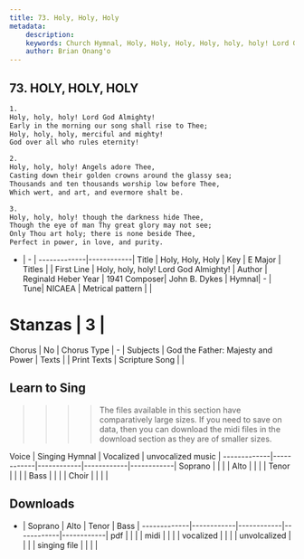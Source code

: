```yaml
---
title: 73. Holy, Holy, Holy
metadata:
    description: 
    keywords: Church Hymnal, Holy, Holy, Holy, Holy, holy, holy! Lord God Almighty!, 
    author: Brian Onang'o
---
```



## 73. HOLY, HOLY, HOLY

```txt
1.
Holy, holy, holy! Lord God Almighty! 
Early in the morning our song shall rise to Thee; 
Holy, holy, holy, merciful and mighty! 
God over all who rules eternity! 

2.
Holy, holy, holy! Angels adore Thee, 
Casting down their golden crowns around the glassy sea; 
Thousands and ten thousands worship low before Thee, 
Which wert, and art, and evermore shalt be. 

3.
Holy, holy, holy! though the darkness hide Thee, 
Though the eye of man Thy great glory may not see; 
Only Thou art holy; there is none beside Thee, 
Perfect in power, in love, and purity.

```

- |   -  |
-------------|------------|
Title | Holy, Holy, Holy |
Key | E Major |
Titles |  |
First Line | Holy, holy, holy! Lord God Almighty! |
Author | Reginald Heber
Year | 1941
Composer| John B. Dykes |
Hymnal|  - |
Tune| NICAEA |
Metrical pattern | |
# Stanzas | 3 |
Chorus | No |
Chorus Type | - |
Subjects | God the Father: Majesty and Power |
Texts |  |
Print Texts | 
Scripture Song |  |
  
## Learn to Sing

>>>> The files available in this section have comparatively large sizes. If you need to save on data, then you can download the midi files in the download section as they are of smaller sizes.

Voice |  Singing Hymnal | Vocalized | unvocalized music |
-------------|------------|------------|------------|------------|
Soprano | | | |
Alto | | | |
Tenor | | | |
Bass | | | |
Choir | | | |

## Downloads

- |  Soprano | Alto | Tenor | Bass |
-------------|------------|------------|------------|------------|
pdf | | | |
midi | | | |
vocalized | | | |
unvolcalized | | | |
singing file | | | |
  